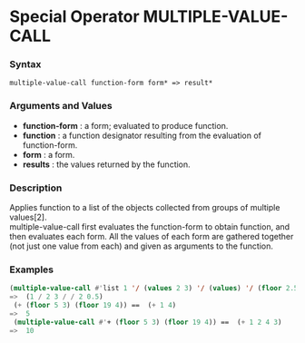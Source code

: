 <!-- Generated on 05/10/2020 by https://github.com/anto2oo/clhs-evolved -->

# Special Operator MULTIPLE-VALUE-CALL

### Syntax
`multiple-value-call function-form form* => result*`  


### Arguments and Values
- **function-form** : a form; evaluated to produce function.   
- **function** : a function designator resulting from the evaluation of function-form.   
- **form** : a form.   
- **results** : the values returned by the function.   


### Description
Applies function to a list of the objects collected from groups of multiple values[2].  
multiple-value-call first evaluates the function-form to obtain function, and then evaluates each form. All the values of each form are gathered together (not just one value from each) and given as arguments to the function.



### Examples
```lisp 
(multiple-value-call #'list 1 '/ (values 2 3) '/ (values) '/ (floor 2.5))
=>  (1 / 2 3 / / 2 0.5)
 (+ (floor 5 3) (floor 19 4)) ==  (+ 1 4)
=>  5
 (multiple-value-call #'+ (floor 5 3) (floor 19 4)) ==  (+ 1 2 4 3)
=>  10
```
